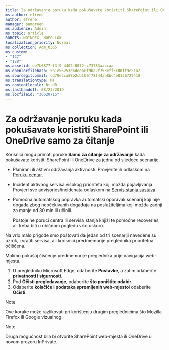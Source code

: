 ```yaml
---
title: Za održavanje poruku kada pokušavate koristiti SharePoint ili OneDrive samo za čitanje
ms.author: efrene
author: efrene
manager: pamgreen
ms.audience: Admin
ms.topic: article
ROBOTS: NOINDEX, NOFOLLOW
localization_priority: Normal
ms.collection: Adm_O365
ms.custom:
- "127"
- "128"
ms.assetid: de7b6877-f3f9-4402-8072-c73783aaccaa
ms.openlocfilehash: 5b1e56253d6deeb0f9ba2f753eff5c00ff9c51a2
ms.sourcegitcommit: cd79ecca88b2cb166f78f44ab8bc4e8136729418
ms.translationtype: MT
ms.contentlocale: hr-HR
ms.lasthandoff: 08/23/2019
ms.locfileid: "36620715"
---
```

# <a name="read-only-for-maintenance-message-when-attempting-to-use-sharepoint-or-onedrive"></a>Za održavanje poruku kada pokušavate koristiti SharePoint ili OneDrive samo za čitanje

Korisnici mogu primati poruke **Samo za čitanje za održavanje** kada pokušavate koristiti SharePoint ili OneDrive za jednu od sljedeće scenarije. 

-   Planirani ili aktivni održavanja aktivnosti.  Provjerite ih odlaskom na [Poruku centar](https://portal.office.com/adminportal/home#/messagecenter).
-   Incident aktivnog servisa visokog prioriteta koji možda pojavljivanja. Provjeri sve advisories/incidenata odlaskom na [Servis stanja sustava](https://portal.office.com/adminportal/home#/servicehealth).
-   Pomoćna automatskog popravka automatski oporavak scenarij koji nije događa zbog neočekivanih događaja na poslužiteljima koji možda zadnji za manje od 30 min ili učinili. 
    
    Postoje ne poruci centra ili servisa stanja knjiži te pomoćne recoveries, ali treba biti u običnom pogledu vrlo uskoro.

Na vrlo malo prigode smo poštovati da jedan od tri scenariji navedene su uzrok, i vratiti servisa, ali korisnici predmemorije preglednika prioritetna očišćena.

Molimo pokušaj čišćenje predmemorije preglednika prije navigacija web-mjesta.

1. U pregledniku Microsoft Edge, odaberite **Postavke**, a zatim odaberite **privatnosti i sigurnosti**.
2. Pod **Očisti pregledavanje**, odaberite **što poništite odabir**.
3. Odaberite **kolačiće i podataka spremljenih web-mjesto**i odaberite **Očisti**.

>[!Note] 
> Ove korake može razlikovati pri korištenju drugim preglednicima što Mozilla Firefox ili Google vizualnog.

>[!Note] 
> Druga mogućnost bila bi otvorite SharePoint web-mjesta ili OneDrive u novom prozoru InPrivate.